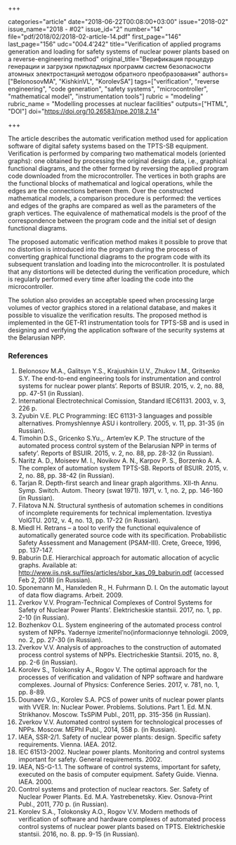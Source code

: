 +++

categories="article"
date="2018-06-22T00:08:00+03:00"
issue="2018-02"
issue_name="2018 - #02"
issue_id="2"
number="14"
file="pdf/2018/02/2018-02-article-14.pdf"
first_page="146"
last_page="156"
udc="004.4’242"
title="Verification of applied programs generation and loading for safety systems of nuclear power plants based on a reverse-engineering method"
original_title="Верификация процедур генерации и загрузки прикладных программ систем безопасности атомных электростанций методом обратного преобразования"
authors=["BelonosovMA", "KishkinVL", "KorolevSA"]
tags=["verification", "reverse engineering", "code generation", "safety systems", "microcontroller", "mathematical model", "instrumentation tools"]
rubric = "modeling"
rubric_name = "Modelling processes at nuclear facilities"
outputs=["HTML", "DOI"]
doi="https://doi.org/10.26583/npe.2018.2.14"

+++

The article describes the automatic verification method used for application software of digital safety systems based on the TPTS-SB equipment. Verification is performed by comparing two mathematical models (oriented graphs): one obtained by processing the original design data, i.e., graphical functional diagrams, and the other formed by reversing the applied program code downloaded from the microcontroller. The vertices in both graphs are the functional blocks of mathematical and logical operations, while the edges are the connections between them. Over the constructed mathematical models, a comparison procedure is performed: the vertices and edges of the graphs are compared as well as the parameters of the graph vertices. The equivalence of mathematical models is the proof of the correspondence between the program code and the initial set of design functional diagrams.

The proposed automatic verification method makes it possible to prove that no distortion is introduced into the program during the process of converting graphical functional diagrams to the program code with its subsequent translation and loading into the microcontroller. It is postulated that any distortions will be detected during the verification procedure, which is regularly performed every time after loading the code into the microcontroller.

The solution also provides an acceptable speed when processing large volumes of vector graphics stored in a relational database, and makes it possible to visualize the verification results. The proposed method is implemented in the GET-R1 instrumentation tools for TPTS-SB and is used in designing and verifying the application software of the security systems at the Belarusian NPP.

### References

1. Belonosov M.A., Galitsyn Y.S., Krajushkin U.V., Zhukov I.M., Gritsenko S.Y. The end-to-end engineering tools for instrumentation and control systems for nuclear power plants’. Reports of BSUIR. 2015, v. 2, no. 88, pp. 47-51 (in Russian).
2. International Electrotechnical Comission, Standard IEC61131. 2003, v. 3, 226 p.
3. Zyubin V.E. PLC Programming: IEC 61131-3 languages and possible alternatives. Promyshlennye ASU i kontrollery. 2005, v. 11, pp. 31-35 (in Russian).
4. Timohin D.S., Gricenko S.Yu.,. Artem’ev K.P. The structure of the automated process control system of the Belarusian NPP in terms of safety’. Reports of BSUIR. 2015, v. 2, no. 88, pp. 28-32 (in Russian).
5. Naritz A. D., Moiseev M. I., Novikov A. N., Karpov P. S., Borzenko A. A. The complex of automation system TPTS-SB. Reports of BSUIR. 2015, v. 2, no. 88, pp. 38-42 (in Russian).
6. Tarjan R. Depth-first search and linear graph algorithms. XII-th Annu. Symp. Switch. Autom. Theory (swat 1971). 1971, v. 1, no. 2, pp. 146-160 (in Russian).
7. Filatova N.N. Structural synthesis of automation schemes in conditions of incomplete requirements for technical implementation. Izvestiya VolGTU. 2012, v. 4, no. 13, pp. 17-22 (in Russian).
8. Miedl H. Retrans – a tool to verify the functional equivalence of automatically generated source code with its specification. Probabilistic Safety Assessment and Management (PSAM-III). Crete, Greece, 1996, pp. 137-147.
9. Baburin D.E. Hierarchical approach for automatic allocation of acyclic graphs. Available at: http://www.iis.nsk.su/files/articles/sbor_kas_09_baburin.pdf (accessed Feb 2, 2018) (in Russian).
10. Spоnemann M., Hanxleden R., H. Fuhrmann D. I. On the automatic layout of data flow diagrams. Arbeit. 2009.
11. Zverkov V.V. Program-Technical Complexes of Control Systems for Safety of Nuclear Power Plants’. Elektricheskie stantsii. 2017, no. 1, pp. 2-10 (in Russian).
12. Bozhenkov O.L. System engineering of the automated process control system of NPPs. Yadernye izmeritel’no(informacionnye tehnologii. 2009, no. 2, pp. 27-30 (in Russian).
13. Zverkov V.V. Analysis of approaches to the construction of automated process control systems of NPPs. Electricheskie Stantsii. 2015, no. 8, pp. 2-6 (in Russian).
14. Korolev S., Tolokonsky А., Rogov V. The optimal approach for the processes of verification and validation of NPP software and hardware complexes. Journal of Physics: Conference Series. 2017, v. 781, no. 1, pp. 8-89.
15. Dоunaev V.G., Korolev S.A. PCS of power units of nuclear power plants with VVER. In: Nuclear Power. Problems. Solutions. Part 1. Ed. M.N. Strikhanov. Moscow. TsSPiM Publ., 2011, pp. 315-356 (in Russian).
16. Zverkov V.V. Automated control system for technological processes of NPPs. Moscow. MEPhI Publ., 2014, 558 p. (in Russian).
17. IAEA, SSR-2/1. Safety of nuclear power plants: design. Specific safety requirements. Vienna. IAEA. 2012.
18. IEC 61513-2002. Nuclear power plants. Monitoring and control systems important for safety. General requirements. 2002.
19. IAEA, NS-G-1.1. The software of control systems, important for safety, executed on the basis of computer equipment. Safety Guide. Vienna. IAEA. 2000.
20. Control systems and protection of nuclear reactors. Ser. Safety of Nuclear Power Plants. Ed. M.A. Yastrebenetsky. Kiev. Osnova-Print Publ., 2011, 770 p. (in Russian).
21. Korolev S.A., Tolokonsky A.O., Rogov V.V. Modern methods of verification of software and hardware complexes of automated process control systems of nuclear power plants based on TPTS. Elektricheskie stantsii. 2016, no. 8. pp. 9-15 (in Russian).